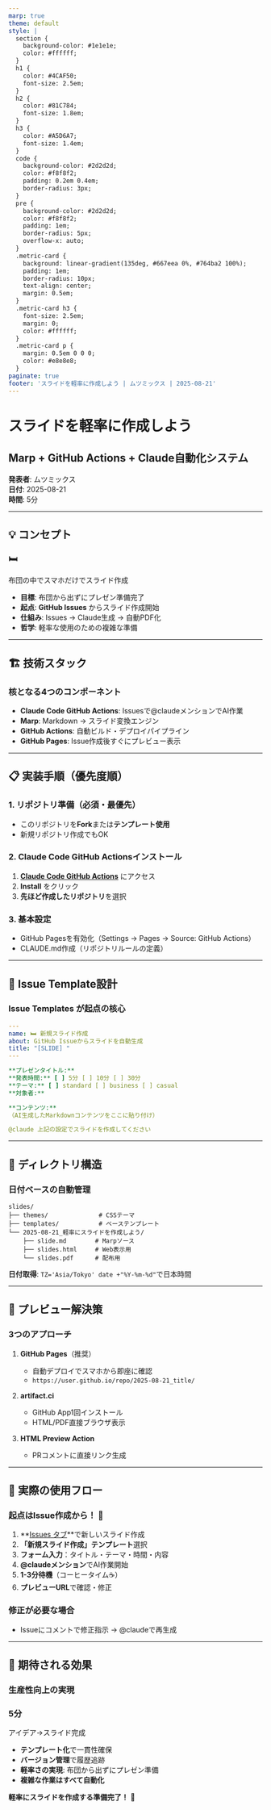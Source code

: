 ```yaml
---
marp: true
theme: default
style: |
  section {
    background-color: #1e1e1e;
    color: #ffffff;
  }
  h1 {
    color: #4CAF50;
    font-size: 2.5em;
  }
  h2 {
    color: #81C784;
    font-size: 1.8em;
  }
  h3 {
    color: #A5D6A7;
    font-size: 1.4em;
  }
  code {
    background-color: #2d2d2d;
    color: #f8f8f2;
    padding: 0.2em 0.4em;
    border-radius: 3px;
  }
  pre {
    background-color: #2d2d2d;
    color: #f8f8f2;
    padding: 1em;
    border-radius: 5px;
    overflow-x: auto;
  }
  .metric-card {
    background: linear-gradient(135deg, #667eea 0%, #764ba2 100%);
    padding: 1em;
    border-radius: 10px;
    text-align: center;
    margin: 0.5em;
  }
  .metric-card h3 {
    font-size: 2.5em;
    margin: 0;
    color: #ffffff;
  }
  .metric-card p {
    margin: 0.5em 0 0 0;
    color: #e8e8e8;
  }
paginate: true
footer: 'スライドを軽率に作成しよう | ムツミックス | 2025-08-21'
---
```


# スライドを軽率に作成しよう
## Marp + GitHub Actions + Claude自動化システム

**発表者**: ムツミックス  
**日付**: 2025-08-21  
**時間**: 5分

<!-- 
スピーカーノート:
- 挨拶と自己紹介（30秒）
- 今日は「軽率」というキーワードがテーマ
- 複雑な準備で軽率な使用を実現する話
- 5分という短時間で効率よく概要を伝える
-->

---

## 💡 コンセプト

<div class="metric-card">
  <h3>🛏️</h3>
  <p>布団の中でスマホだけでスライド作成</p>
</div>

- **目標**: 布団から出ずにプレゼン準備完了
- **起点**: **GitHub Issues** からスライド作成開始
- **仕組み**: Issues → Claude生成 → 自動PDF化
- **哲学**: 軽率な使用のための複雑な準備

<!-- 
スピーカーノート:
- 「軽率」の定義を明確に（1分）
- 布団にいながらスマホだけで完結するシステム
- パラドックス：複雑な仕組みで簡単な操作を実現
- 開発者の怠惰こそが技術進歩の原動力
-->

---

## 🏗️ 技術スタック

### 核となる4つのコンポーネント
- **Claude Code GitHub Actions**: Issuesで@claudeメンションでAI作業
- **Marp**: Markdown → スライド変換エンジン  
- **GitHub Actions**: 自動ビルド・デプロイパイプライン
- **GitHub Pages**: Issue作成後すぐにプレビュー表示

<!-- 
スピーカーノート:
- 各技術の役割を30秒ずつ説明（2分）
- Claude Code GitHub Actions: AIによるGitHub統合
- Marp: シンプルなMarkdownベースのスライド作成
- GitHub Actions: CI/CDでの自動化
- GitHub Pages: 即座にプレビュー可能
-->

---

## 📋 実装手順（優先度順）

### 1. リポジトリ準備（必須・最優先）
- このリポジトリを**Fork**または**テンプレート使用**
- 新規リポジトリ作成でもOK

### 2. Claude Code GitHub Actionsインストール
1. **[Claude Code GitHub Actions](https://github.com/apps/claude-code)** にアクセス
2. **Install** をクリック  
3. **先ほど作成したリポジトリ**を選択

### 3. 基本設定
- GitHub Pagesを有効化（Settings → Pages → Source: GitHub Actions）
- CLAUDE.md作成（リポジトリルールの定義）

<!-- 
スピーカーノート:
- 実装の優先順位を説明（1分）
- まずリポジトリがないと何も始まらない
- Forkが最も簡単（設定含めて複製される）
- CLAUDE.mdの役割：AIに与える指示書
-->

---

## 📝 Issue Template設計

### **Issue Templates** が起点の核心

```yaml
---
name: 🛏️ 新規スライド作成
about: GitHub Issueからスライドを自動生成
title: "[SLIDE] "
---

**プレゼンタイトル:** 
**発表時間:** [ ] 5分 [ ] 10分 [ ] 30分
**テーマ:** [ ] standard [ ] business [ ] casual
**対象者:** 

**コンテンツ:**
（AI生成したMarkdownコンテンツをここに貼り付け）

@claude 上記の設定でスライドを作成してください
```

<!-- 
スピーカーノート:
- Issue templateの実用性を強調（1分）
- チェックボックスで簡単選択
- @claudeメンションで即座に作業開始
- テンプレート化により一貫性確保
-->

---

## 📁 ディレクトリ構造

### 日付ベースの自動管理

```
slides/
├── themes/              # CSSテーマ
├── templates/           # ベーステンプレート  
└── 2025-08-21_軽率にスライドを作成しよう/
    ├── slide.md        # Marpソース
    ├── slides.html     # Web表示用
    └── slides.pdf      # 配布用
```

**日付取得**: `TZ='Asia/Tokyo' date +"%Y-%m-%d"`で日本時間

<!-- 
スピーカーノート:
- ファイル管理の重要性（30秒）
- 日付ベースで履歴管理
- 複数フォーマット出力（HTML/PDF）
- 日本時間での正確な日付取得
-->

---

## 👀 プレビュー解決策

### 3つのアプローチ

1. **GitHub Pages**（推奨）
   - 自動デプロイでスマホから即座に確認
   - `https://user.github.io/repo/2025-08-21_title/`

2. **artifact.ci**
   - GitHub App1回インストール  
   - HTML/PDF直接ブラウザ表示

3. **HTML Preview Action**
   - PRコメントに直接リンク生成

<!-- 
スピーカーノート:
- プレビューの重要性（1分）
- スマホでの確認が最重要
- GitHub Pagesが最も軽率で便利
- artifact.ciは追加のメリット
-->

---

## 🔄 実際の使用フロー

### **起点はIssue作成から！** 🎯

1. **[Issues タブ](https://github.com/Mutsumix/marp-slides-generator/issues/new/choose)**で新しいスライド作成
2. **「新規スライド作成」テンプレート**選択
3. **フォーム入力**：タイトル・テーマ・時間・内容
4. **@claudeメンション**でAI作業開始
5. **1-3分待機**（コーヒータイム☕）
6. **プレビューURL**で確認・修正

### 修正が必要な場合
- Issueにコメントで修正指示 → @claudeで再生成

<!-- 
スピーカーノート:
- 実際の操作デモの時間（1分）
- 1-3分の待機時間は現実的
- 修正も簡単：コメント→再生成
- コーヒータイムの重要性（開発者の息抜き）
-->

---

## 🎯 期待される効果

### 生産性向上の実現

<div class="metric-card">
  <h3>5分</h3>
  <p>アイデア→スライド完成</p>
</div>

- **テンプレート化**で一貫性確保
- **バージョン管理**で履歴追跡  
- **軽率さの実現**: 布団から出ずにプレゼン準備
- **複雑な作業はすべて自動化**

**軽率にスライドを作成する準備完了！** 🚀

<!-- 
スピーカーノート:
- まとめと効果の強調（1分）
- 数値で効果を示す（5分で完成）
- 軽率さと品質の両立
- 質疑応答の時間を確保
- 「ありがとうございました」で締め
-->